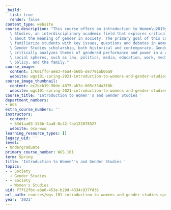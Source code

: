```yaml
---
_build:
  list: true
  render: false
content_type: website
course_description: "This course offers an introduction to Women\u2019s and Gender\
  \ Studies, an interdisciplinary academic field that explores critical questions\
  \ about the meaning of gender in society. The primary goal of this course is to\
  \ familiarize students with key issues, questions and debates in Women\u2019s and\
  \ Gender Studies scholarship, both historical and contemporary. Gender scholarship\
  \ critically analyzes themes of gendered performance and power in a wide range of\
  \ social spheres, such as law, politics, media, education, work, medicine, social\
  \ policy, and the family."
course_image:
  content: 17601ffd-ae83-46a4-b60b-de7791ab06a0
  website: wgs101-spring-2021-introduction-to-womens-and-gender-studies
course_image_thumbnail:
  content: ec2bcb39-90de-4875-ab7e-005c33da3f8b
  website: wgs101-spring-2021-introduction-to-womens-and-gender-studies
course_title: 'Introduction to Women''s and Gender Studies '
department_numbers:
- WGS
extra_course_numbers: ''
instructors:
  content:
  - 63d1aa03-136b-4aa8-0c42-fae122078527
  website: ocw-www
learning_resource_types: []
legacy_uid: ''
level:
- Undergraduate
primary_course_number: WGS.101
term: Spring
title: 'Introduction to Women''s and Gender Studies '
topics:
- - Society
  - Gender Studies
- - Society
  - Women's Studies
uid: f7f12fbc-a8a0-453e-b29d-4334c937fd36
url_path: courses/wgs-101-introduction-to-womens-and-gender-studies-spring-2021
year: '2021'
---
```


